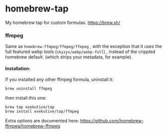 # homebrew-tap
My homebrew tap for custom formulas.
https://brew.sh/

### ffmpeg

Same as  `homebrew-ffmpeg/ffmpeg/ffmpeg` , with the exception that it uses the full featured webp tools (`skyzyx/webp/webp-full`) , instead of the crippled homebrew default. (which strips your metadata, for example).

#### Installation: 

If you installed any other ffmpeg formula, uninstall it:

```
brew uninstall ffmpeg
```

then install this one:

```
brew tap exekutive/tap
brew install exekutive/tap/ffmpeg
```

Extra options are documented here: 
https://github.com/homebrew-ffmpeg/homebrew-ffmpeg



